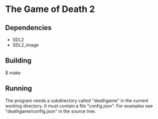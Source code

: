 # The Game of Death 2

## Dependencies

* SDL2
* SDL2_image

## Building

$ make

## Running

The program needs a subdirectory called "deathgame" in the current working directory.
It must contain a file "config.json". For examples see "deathgame/config.json" in the source tree.

